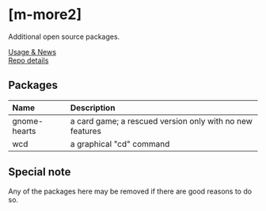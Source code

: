 # [m-more2]
Additional open source packages.

[Usage & News](../../../m-repo-info/blob/master/README.md)<br>
[Repo details](../../../m-more2/releases)

## Packages
Name | Description
:--- | :---
gnome-hearts | a card game; a rescued version only with no new features
wcd | a graphical "cd" command

## Special note
Any of the packages here may be removed if there are good reasons to do so.
